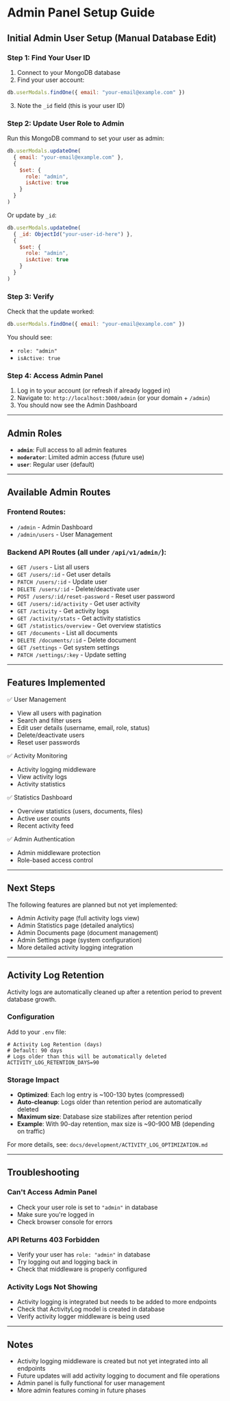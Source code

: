 # Admin Panel Setup Guide

## Initial Admin User Setup (Manual Database Edit)

### Step 1: Find Your User ID

1. Connect to your MongoDB database
2. Find your user account:
```javascript
db.userModals.findOne({ email: "your-email@example.com" })
```

3. Note the `_id` field (this is your user ID)

### Step 2: Update User Role to Admin

Run this MongoDB command to set your user as admin:

```javascript
db.userModals.updateOne(
  { email: "your-email@example.com" },
  { 
    $set: { 
      role: "admin",
      isActive: true
    } 
  }
)
```

Or update by `_id`:

```javascript
db.userModals.updateOne(
  { _id: ObjectId("your-user-id-here") },
  { 
    $set: { 
      role: "admin",
      isActive: true
    } 
  }
)
```

### Step 3: Verify

Check that the update worked:

```javascript
db.userModals.findOne({ email: "your-email@example.com" })
```

You should see:
- `role: "admin"`
- `isActive: true`

### Step 4: Access Admin Panel

1. Log in to your account (or refresh if already logged in)
2. Navigate to: `http://localhost:3000/admin` (or your domain + `/admin`)
3. You should now see the Admin Dashboard

---

## Admin Roles

- **`admin`**: Full access to all admin features
- **`moderator`**: Limited admin access (future use)
- **`user`**: Regular user (default)

---

## Available Admin Routes

### Frontend Routes:
- `/admin` - Admin Dashboard
- `/admin/users` - User Management

### Backend API Routes (all under `/api/v1/admin/`):
- `GET /users` - List all users
- `GET /users/:id` - Get user details
- `PATCH /users/:id` - Update user
- `DELETE /users/:id` - Delete/deactivate user
- `POST /users/:id/reset-password` - Reset user password
- `GET /users/:id/activity` - Get user activity
- `GET /activity` - Get activity logs
- `GET /activity/stats` - Get activity statistics
- `GET /statistics/overview` - Get overview statistics
- `GET /documents` - List all documents
- `DELETE /documents/:id` - Delete document
- `GET /settings` - Get system settings
- `PATCH /settings/:key` - Update setting

---

## Features Implemented

✅ User Management
- View all users with pagination
- Search and filter users
- Edit user details (username, email, role, status)
- Delete/deactivate users
- Reset user passwords

✅ Activity Monitoring
- Activity logging middleware
- View activity logs
- Activity statistics

✅ Statistics Dashboard
- Overview statistics (users, documents, files)
- Active user counts
- Recent activity feed

✅ Admin Authentication
- Admin middleware protection
- Role-based access control

---

## Next Steps

The following features are planned but not yet implemented:
- Admin Activity page (full activity logs view)
- Admin Statistics page (detailed analytics)
- Admin Documents page (document management)
- Admin Settings page (system configuration)
- More detailed activity logging integration

---

## Activity Log Retention

Activity logs are automatically cleaned up after a retention period to prevent database growth.

### Configuration

Add to your `.env` file:
```env
# Activity Log Retention (days)
# Default: 90 days
# Logs older than this will be automatically deleted
ACTIVITY_LOG_RETENTION_DAYS=90
```

### Storage Impact

- **Optimized**: Each log entry is ~100-130 bytes (compressed)
- **Auto-cleanup**: Logs older than retention period are automatically deleted
- **Maximum size**: Database size stabilizes after retention period
- **Example**: With 90-day retention, max size is ~90-900 MB (depending on traffic)

For more details, see: `docs/development/ACTIVITY_LOG_OPTIMIZATION.md`

---

## Troubleshooting

### Can't Access Admin Panel
- Check your user role is set to `"admin"` in database
- Make sure you're logged in
- Check browser console for errors

### API Returns 403 Forbidden
- Verify your user has `role: "admin"` in database
- Try logging out and logging back in
- Check that middleware is properly configured

### Activity Logs Not Showing
- Activity logging is integrated but needs to be added to more endpoints
- Check that ActivityLog model is created in database
- Verify activity logger middleware is being used

---

## Notes

- Activity logging middleware is created but not yet integrated into all endpoints
- Future updates will add activity logging to document and file operations
- Admin panel is fully functional for user management
- More admin features coming in future phases

